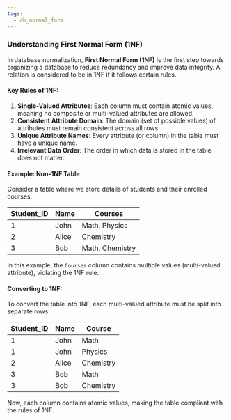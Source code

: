 ```yaml
---
tags:
  - db_normal_form
---
```


### Understanding First Normal Form (1NF)

In database normalization, **First Normal Form (1NF)** is the first step towards organizing a database to reduce redundancy and improve data integrity. A relation is considered to be in 1NF if it follows certain rules.

#### Key Rules of 1NF:
1. **Single-Valued Attributes**: Each column must contain atomic values, meaning no composite or multi-valued attributes are allowed.
2. **Consistent Attribute Domain**: The domain (set of possible values) of attributes must remain consistent across all rows.
3. **Unique Attribute Names**: Every attribute (or column) in the table must have a unique name.
4. **Irrelevant Data Order**: The order in which data is stored in the table does not matter.

#### Example: Non-1NF Table

Consider a table where we store details of students and their enrolled courses:

| Student_ID | Name    | Courses              |
|------------|---------|----------------------|
| 1          | John    | Math, Physics        |
| 2          | Alice   | Chemistry            |
| 3          | Bob     | Math, Chemistry      |

In this example, the `Courses` column contains multiple values (multi-valued attribute), violating the 1NF rule.

#### Converting to 1NF:

To convert the table into 1NF, each multi-valued attribute must be split into separate rows:

| Student_ID | Name    | Course    |
|------------|---------|-----------|
| 1          | John    | Math      |
| 1          | John    | Physics   |
| 2          | Alice   | Chemistry |
| 3          | Bob     | Math      |
| 3          | Bob     | Chemistry |

Now, each column contains atomic values, making the table compliant with the rules of 1NF.
